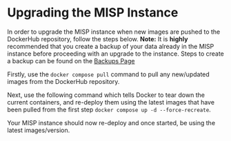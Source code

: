 <!--
SPDX-FileCopyrightText: 2024 Jisc Services Limited
SPDX-FileContributor: James Ellor

SPDX-License-Identifier: GPL-3.0-only
-->
# Upgrading the MISP Instance

In order to upgrade the MISP instance when new images are pushed to the DockerHub repository, follow the steps below. **Note:** It is **highly** recommended that you create a backup of your data already in the MISP instance before proceeding with an upgrade to the instance. Steps to create a backup can be found on the [Backups Page](/backups.md)

Firstly, use the `docker compose pull` command to pull any new/updated images from the DockerHub repository.

Next, use the following command which tells Docker to tear down the current containers, and re-deploy them using the latest images that have been pulled from the first step `docker compose up -d --force-recreate`.

Your MISP instance should now re-deploy and once started, be using the latest images/version.

